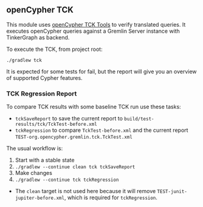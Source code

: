 ## openCypher TCK

This module uses [openCypher TCK Tools](https://github.com/opencypher/openCypher/tree/master/tools/tck-api) to verify translated queries. It executes openCypher queries against a Gremlin Server instance with TinkerGraph as backend.

To execute the TCK, from project root:

```
./gradlew tck
``` 

It is expected for some tests for fail, but the report will give you an overview of supported Cypher features.

### TCK Regression Report

To compare TCK results with some baseline TCK run use these tasks:

* `tckSaveReport` to save the current report to `build/test-results/tck/TckTest-before.xml`
* `tckRegression` to compare `TckTest-before.xml` and the current report `TEST-org.opencypher.gremlin.tck.TckTest.xml`

The usual workflow is:

1. Start with a stable state
1. `./gradlew --continue clean tck tckSaveReport`
1. Make changes
1. `./gradlew --continue tck tckRegression`
  - The `clean` target is not used here because it will remove `TEST-junit-jupiter-before.xml`, which is required for `tckRegression`.

